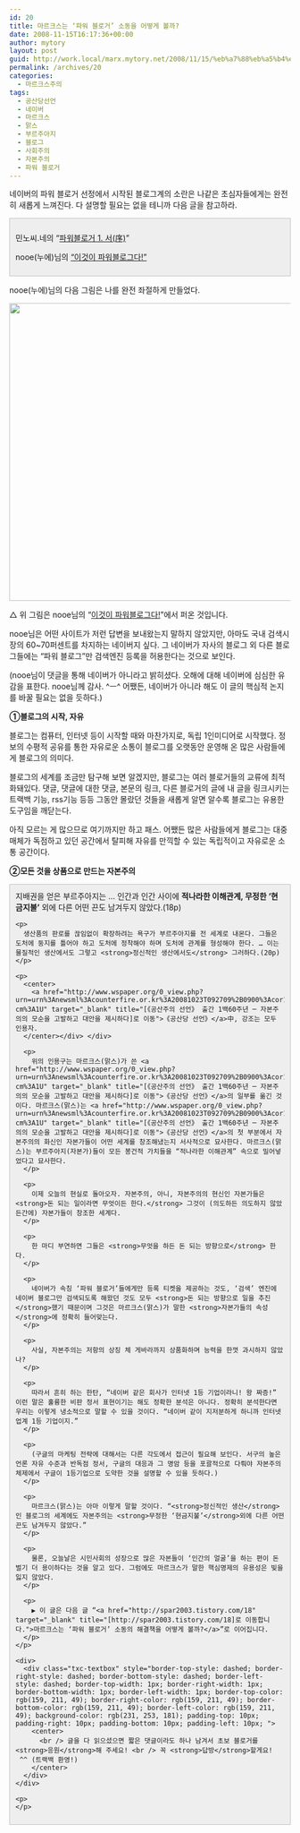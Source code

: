 ```yaml
---
id: 20
title: 마르크스는 ‘파워 블로거’ 소동을 어떻게 볼까?
date: 2008-11-15T16:17:36+00:00
author: mytory
layout: post
guid: http://work.local/marx.mytory.net/2008/11/15/%eb%a7%88%eb%a5%b4%ed%81%ac%ec%8a%a4%eb%8a%94-%ed%8c%8c%ec%9b%8c-%eb%b8%94%eb%a1%9c%ea%b1%b0-%ec%86%8c%eb%8f%99%ec%9d%84-%ec%96%b4%eb%96%bb%ea%b2%8c-%eb%b3%bc%ea%b9%8c/
permalink: /archives/20
categories:
  - 마르크스주의
tags:
  - 공산당선언
  - 네이버
  - 마르크스
  - 맑스
  - 부르주아지
  - 블로그
  - 사회주의
  - 자본주의
  - 파워 블로거
---
```

네이버의 파워 블로거 선정에서 시작된 블로그계의 소란은 나같은 초심자들에게는 완전히 새롭게 느껴진다. 다 설명할 필요는 없을 테니까 다음 글을 참고하라.

<div class="txc-textbox" style="border-top-style: solid; border-right-style: solid; border-bottom-style: solid; border-left-style: solid; border-top-width: 1px; border-right-width: 1px; border-bottom-width: 1px; border-left-width: 1px; border-top-color: rgb(193, 193, 193); border-right-color: rgb(193, 193, 193); border-bottom-color: rgb(193, 193, 193); border-left-color: rgb(193, 193, 193); background-color: rgb(238, 238, 238); padding-top: 10px; padding-right: 10px; padding-bottom: 10px; padding-left: 10px; ">
  <p>
    민노씨.네의 “<a title="[파워블로거 1. 서(序)]로 이동" href="http://minoci.net/657" rel="bookmark">파워블로거 1. 서(序)</a>”
  </p>
  
  <p>
    nooe(누에)님의 <a href="http://nooegoch.net/169" target="_blank">“이것이 파워블로그다!”</a>
  </p>
</div>

nooe(누에)님의 다음 그림은 나를 완전 좌절하게 만들었다.

<img src="http://work.local/marx.mytory.net/wp-content/uploads/1/491ec645979c29U.jpg" class="aligncenter" width="600" height="532" alt="" filename="nooegoch.net_11_15_21_52_53.jpg" filemime="" />

△ 위 그림은 nooe님의 “<a href="http://nooegoch.net/169" target="_blank">이것이 파워블로그다!</a>”에서 퍼온 것입니다.

nooe님은 어떤 사이트가 저런 답변을 보내왔는지 말하지 않았지만, 아마도 국내 검색시장의 60~70퍼센트를 차지하는 네이버지 싶다. 그 네이버가 자사의 블로그 외 다른 블로그들에는 “파워 블로그”만 검색엔진 등록을 허용한다는 것으로 보인다.

(nooe님이 댓글을 통해 네이버가 아니라고 밝히셨다. 오해에 대해 네이버에 심심한 유감을 표한다. nooe님께 감사. ^ㅡ^ 어쨌든, 네이버가 아니라 해도 이 글의 핵심적 논지를 바꿀 필요는 없을 듯하다.)

**①블로그의 시작, 자유**

블로그는 컴퓨터, 인터넷 등이 시작할 때와 마찬가지로, 독립 1인미디어로 시작했다. 정보의 수평적 공유를 통한 자유로운 소통이 블로그를 오랫동안 운영해 온 많은 사람들에게 블로그의 의미다.

블로그의 세계를 조금만 탐구해 보면 알겠지만, 블로그는 여러 블로거들의 교류에 최적화돼있다. 댓글, 댓글에 대한 댓글, 본문의 링크, 다른 블로거의 글에 내 글을 링크시키는 트랙백 기능, rss기능 등등 그동안 몰랐던 것들을 새롭게 알면 알수록 블로그는 유용한 도구임을 깨닫는다.

아직 모르는 게 많으므로 여기까지만 하고 패스. 어쨌든 많은 사람들에게 블로그는 대중매체가 독점하고 있던 공간에서 탈피해 자유를 만끽할 수 있는 독립적이고 자유로운 소통 공간이다.

**②모든 것을 상품으로 만드는 자본주의**

<div class="txc-textbox" style="border-top-style: solid; border-right-style: solid; border-bottom-style: solid; border-left-style: solid; border-top-width: 1px; border-right-width: 1px; border-bottom-width: 1px; border-left-width: 1px; border-top-color: rgb(193, 193, 193); border-right-color: rgb(193, 193, 193); border-bottom-color: rgb(193, 193, 193); border-left-color: rgb(193, 193, 193); background-color: rgb(238, 238, 238); padding-top: 10px; padding-right: 10px; padding-bottom: 10px; padding-left: 10px; ">
  <div>
    지배권을 얻은 부르주아지는 … 인간과 인간 사이에 <strong>적나라한 이해관계, 무정한 ‘현금지불’</strong> 외에 다른 어떤 끈도 남겨두지 않았다.(18p)</p> 
    
    <p>
      생산품의 판로를 끊임없이 확장하려는 욕구가 부르주아지를 전 세계로 내몬다. 그들은 도처에 둥지를 틀어야 하고 도처에 정착해야 하며 도처에 관계를 형성해야 한다. … 이는 물질적인 생산에서도 그렇고 <strong>정신적인 생산에서도</strong> 그러하다.(20p)
    </p>
    
    <p>
      <center>
        <a href="http://www.wspaper.org/0_view.php?urn=urn%3Anewsml%3Acounterfire.or.kr%3A20081023T092709%2B0900%3Acor10-cm%3A1U" target="_blank" title="[《공산주의 선언》 출간 1백60주년 ─ 자본주의의 모순을 고발하고 대안을 제시하다]로 이동">《공산당 선언》</a>中, 강조는 모두 인용자.
      </center></div> </div> 
      
      <p>
        위의 인용구는 마르크스(맑스)가 쓴 <a href="http://www.wspaper.org/0_view.php?urn=urn%3Anewsml%3Acounterfire.or.kr%3A20081023T092709%2B0900%3Acor10-cm%3A1U" target="_blank" title="[《공산주의 선언》 출간 1백60주년 ─ 자본주의의 모순을 고발하고 대안을 제시하다]로 이동">《공산당 선언》</a>의 일부를 옮긴 것이다. 마르크스(맑스)는 <a href="http://www.wspaper.org/0_view.php?urn=urn%3Anewsml%3Acounterfire.or.kr%3A20081023T092709%2B0900%3Acor10-cm%3A1U" target="_blank" title="[《공산주의 선언》 출간 1백60주년 ─ 자본주의의 모순을 고발하고 대안을 제시하다]로 이동">《공산당 선언》</a>의 첫 부분에서 자본주의의 화신인 자본가들이 어떤 세계를 창조해냈는지 서사적으로 묘사한다. 마르크스(맑스)는 부르주아지(자본가)들이 모든 봉건적 가치들을 “적나라한 이해관계” 속으로 밀어넣었다고 묘사한다.
      </p>
      
      <p>
        이제 오늘의 현실로 돌아오자. 자본주의, 아니, 자본주의의 현신인 자본가들은 <strong>돈 되는 일이라면 무엇이든 한다.</strong> 그것이 (의도하든 의도하지 않았든간에) 자본가들이 창조한 세계다.
      </p>
      
      <p>
        한 마디 부연하면 그들은 <strong>무엇을 하든 돈 되는 방향으로</strong> 한다.
      </p>
      
      <p>
        네이버가 속칭 ‘파워 블로거’들에게만 등록 티켓을 제공하는 것도, ‘검색’ 엔진에 네이버 블로그만 검색되도록 해왔던 것도 모두 <strong>돈 되는 방향으로 일을 추진</strong>했기 때문이며 그것은 마르크스(맑스)가 말한 <strong>자본가들의 속성</strong>에 정확히 들어맞는다.
      </p>
      
      <p>
        사실, 자본주의는 저항의 상징 체 게바라까지 상품화하며 능력을 한껏 과시하지 않았나?
      </p>
      
      <p>
        따라서 흔히 하는 한탄, “네이버 같은 회사가 인터넷 1등 기업이라니! 왕 짜증!” 이런 말은 훌륭한 비판 정서 표현이기는 해도 정확한 분석은 아니다. 정확히 분석한다면 우리는 이렇게 냉소적으로 말할 수 있을 것이다. “네이버 같이 지저분하게 하니까 인터넷 업계 1등 기업이지.”
      </p>
      
      <p>
        (구글의 마케팅 전략에 대해서는 다른 각도에서 접근이 필요해 보인다. 서구의 높은 언론 자유 수준과 반독점 정서, 구글의 대응과 그 명암 등을 포괄적으로 다뤄야 자본주의 체제에서 구글이 1등기업으로 도약한 것을 설명할 수 있을 듯하다.)
      </p>
      
      <p>
        마르크스(맑스)는 아마 이렇게 말할 것이다. “<strong>정신적인 생산</strong>인 블로그의 세계에도 자본주의는 <strong>무정한 ‘현금지불’</strong>외에 다른 어떤 끈도 남겨두지 않았다.”
      </p>
      
      <p>
        물론, 오늘날은 시민사회의 성장으로 많은 자본들이 ‘인간의 얼굴’을 하는 편이 돈벌기 더 용이하다는 것을 알고 있다. 그럼에도 마르크스가 말한 핵심명제의 유용성은 빛을 잃지 않았다.
      </p>
      
      <p>
        ▶ 이 글은 다음 글 “<a href="http://spar2003.tistory.com/18" target="_blank" title="[http://spar2003.tistory.com/18]로 이동합니다.">마르크스는 ‘파워 블로거’ 소동의 해결책을 어떻게 볼까?</a>”로 이어집니다.
      </p>
    </p>
    
    <div>
      <div class="txc-textbox" style="border-top-style: dashed; border-right-style: dashed; border-bottom-style: dashed; border-left-style: dashed; border-top-width: 1px; border-right-width: 1px; border-bottom-width: 1px; border-left-width: 1px; border-top-color: rgb(159, 211, 49); border-right-color: rgb(159, 211, 49); border-bottom-color: rgb(159, 211, 49); border-left-color: rgb(159, 211, 49); background-color: rgb(231, 253, 181); padding-top: 10px; padding-right: 10px; padding-bottom: 10px; padding-left: 10px; ">
        <center>
          <br /> 글을 다 읽으셨으면 짧은 댓글이라도 하나 남겨서 초보 블로거를 <strong>응원</strong>해 주세요! <br /> 꼭 <strong>답방</strong>할게요!  ^^ (트랙백 환영!)
        </center>
      </div>
    </div>
    
    <p>
    </p>